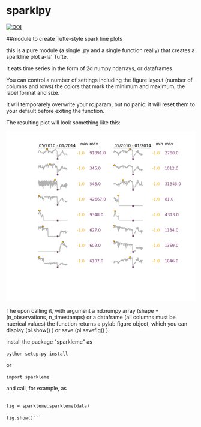 # sparklpy

[![DOI](https://zenodo.org/badge/10115/fedhere/sparklpy.svg)](https://zenodo.org/badge/latestdoi/10115/fedhere/sparklpy)


##module to create Tufte-style spark line plots

this is a pure module (a single .py and a single function really) that creates a sparkline plot a-la' Tufte.

It eats time series in the form of 2d numpy.ndarrays, or dataframes

You can control a number of settings including the figure layout (number of columns and rows) the colors that mark the minimum and maximum, the label format and size. 

It will temporarely overwrite your rc.param, but no panic: it will reset them to your default before exiting the function.

The resulting plot will look something like this:

![alt text](https://github.com/fedhere/sparklpy/blob/master/sparklines_example.png)


The upon calling it, with argument a nd.numpy array (shape = (n_observations, n_timestamps) or a dataframe (all columns must be nuerical values) the function returns a pylab figure object, which you can display (pl.show() ) or save (pl.savefig() ).

install the package "sparkleme" as

`python setup.py install `

or 

`import sparkleme `

and call, for example,  as  

```

fig = sparkleme.sparkleme(data)

fig.show()```

```


